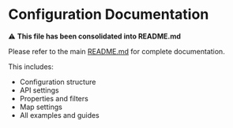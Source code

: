 # Configuration Documentation

⚠️ **This file has been consolidated into README.md**

Please refer to the main [README.md](./README.md) for complete documentation.

This includes:
- Configuration structure
- API settings
- Properties and filters
- Map settings
- All examples and guides
